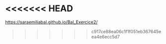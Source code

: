 <<<<<<< HEAD
=======

https://saraemiliabal.github.io/Bal_Exercice2/
>>>>>>> c917ce88ea06c1f1f051eb367645eea4e6ecc5d7
